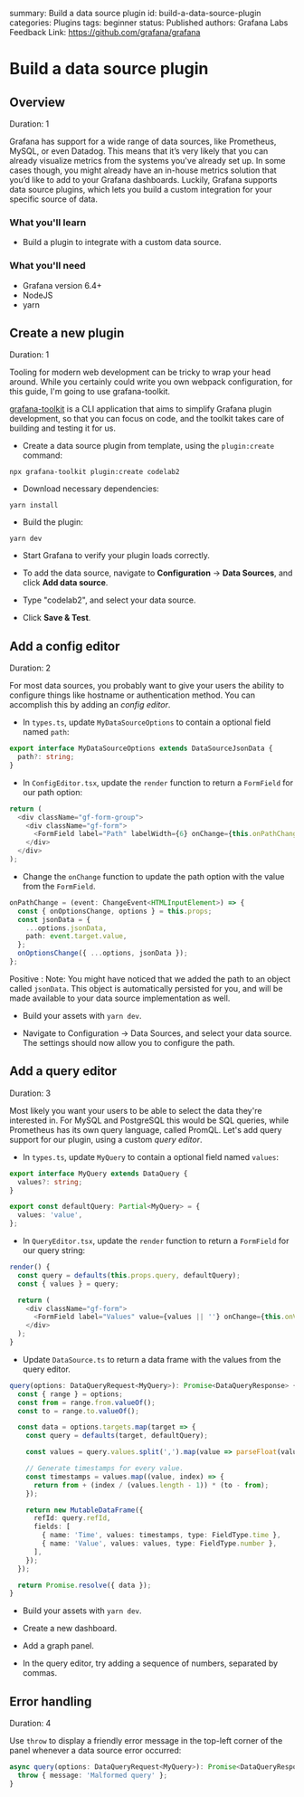 summary: Build a data source plugin
id: build-a-data-source-plugin
categories: Plugins
tags: beginner
status: Published 
authors: Grafana Labs
Feedback Link: https://github.com/grafana/grafana

# Build a data source plugin

## Overview
Duration: 1

Grafana has support for a wide range of data sources, like Prometheus, MySQL, or even Datadog. This means that it’s very likely that you can already visualize metrics from the systems you've already set up. In some cases though, you might already have an in-house metrics solution that you’d like to add to your Grafana dashboards. Luckily, Grafana supports data source plugins, which lets you build a custom integration for your specific source of data.

### What you'll learn

- Build a plugin to integrate with a custom data source.

### What you'll need

- Grafana version 6.4+
- NodeJS
- yarn

## Create a new plugin
Duration: 1

Tooling for modern web development can be tricky to wrap your head around. While you certainly could write you own webpack configuration, for this guide, I'm going to use grafana-toolkit.

[grafana-toolkit](https://github.com/grafana/grafana/tree/master/packages/grafana-toolkit) is a CLI application that aims to simplify Grafana plugin development, so that you can focus on code, and the toolkit takes care of building and testing it for us.

- Create a data source plugin from template, using the `plugin:create` command:

```
npx grafana-toolkit plugin:create codelab2
```

- Download necessary dependencies:

```
yarn install
```

- Build the plugin:

```
yarn dev
```

- Start Grafana to verify your plugin loads correctly.

- To add the data source, navigate to **Configuration** -> **Data Sources**, and click **Add data source**.

- Type "codelab2", and select your data source.

- Click **Save & Test**.

## Add a config editor
Duration: 2

For most data sources, you probably want to give your users the ability to configure things like hostname or authentication method. You can accomplish this by adding an _config editor_.

- In `types.ts`, update `MyDataSourceOptions` to contain a optional field named `path`:

```ts
export interface MyDataSourceOptions extends DataSourceJsonData {
  path?: string;
}
```

- In `ConfigEditor.tsx`, update the `render` function to return a `FormField` for our path option:

```ts
return (
  <div className="gf-form-group">
    <div className="gf-form">
      <FormField label="Path" labelWidth={6} onChange={this.onPathChange} value={jsonData.path || ''} placeholder="sample.csv" /    >
    </div>
  </div>
);
```

- Change the `onChange` function to update the path option with the value from the `FormField`.

```ts
onPathChange = (event: ChangeEvent<HTMLInputElement>) => {
  const { onOptionsChange, options } = this.props;
  const jsonData = {
    ...options.jsonData,
    path: event.target.value,
  };
  onOptionsChange({ ...options, jsonData });
};
```

Positive
: Note: You might have noticed that we added the path to an object called `jsonData`. This object is automatically persisted for you, and will be made available to your data source implementation as well.

- Build your assets with `yarn dev`.

- Navigate to Configuration -> Data Sources, and select your data source. The settings should now allow you to configure the path.

## Add a query editor
Duration: 3

Most likely you want your users to be able to select the data they're interested in. For MySQL and PostgreSQL this would be SQL queries, while Prometheus has its own query language, called PromQL. Let's add query support for our plugin, using a custom _query editor_.

- In `types.ts`, update `MyQuery` to contain a optional field named `values`:

```ts
export interface MyQuery extends DataQuery {
  values?: string;
}
```

```ts
export const defaultQuery: Partial<MyQuery> = {
  values: 'value',
};
```

- In `QueryEditor.tsx`, update the `render` function to return a `FormField` for our query string:

```ts
render() {
  const query = defaults(this.props.query, defaultQuery);
  const { values } = query;

  return (
    <div className="gf-form">
      <FormField label="Values" value={values || ''} onChange={this.onValuesChange} />
    </div>
  );
}
```

- Update `DataSource.ts` to return a data frame with the values from the query editor.

```ts
query(options: DataQueryRequest<MyQuery>): Promise<DataQueryResponse> {
  const { range } = options;
  const from = range.from.valueOf();
  const to = range.to.valueOf();

  const data = options.targets.map(target => {
    const query = defaults(target, defaultQuery);

    const values = query.values.split(',').map(value => parseFloat(value));

    // Generate timestamps for every value.
    const timestamps = values.map((value, index) => {
      return from + (index / (values.length - 1)) * (to - from);
    });

    return new MutableDataFrame({
      refId: query.refId,
      fields: [
        { name: 'Time', values: timestamps, type: FieldType.time }, 
        { name: 'Value', values: values, type: FieldType.number },
      ],
    });
  });

  return Promise.resolve({ data });
}
```

- Build your assets with `yarn dev`.

- Create a new dashboard.

- Add a graph panel.

- In the query editor, try adding a sequence of numbers, separated by commas.


## Error handling
Duration: 4

Use `throw` to display a friendly error message in the top-left corner of the panel whenever a data source error occurred:

```ts
async query(options: DataQueryRequest<MyQuery>): Promise<DataQueryResponse> {
  throw { message: 'Malformed query' };
}
```
